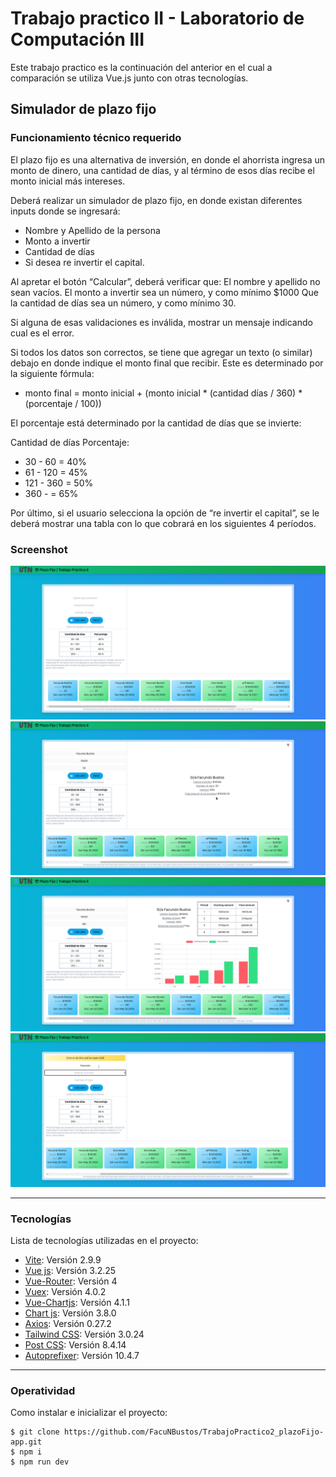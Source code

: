 # Trabajo practico II - Laboratorio de Computación III
Este trabajo practico es la continuación del anterior en el cual a comparación se utiliza Vue.js junto con otras tecnologías.
## Simulador de plazo fijo

### Funcionamiento técnico requerido

El plazo fijo es una alternativa de inversión, en donde el ahorrista ingresa un monto de dinero, una cantidad de días, y al término de esos días recibe el monto inicial más intereses.

Deberá realizar un simulador de plazo fijo, en donde existan diferentes inputs donde se ingresará:
- Nombre y Apellido de la persona
- Monto a invertir
- Cantidad de días
- Si desea re invertir el capital.

Al apretar el botón “Calcular”, deberá verificar que:
El nombre y apellido no sean vacíos.
El monto a invertir sea un número, y como mínimo $1000
Que la cantidad de días sea un número, y como mínimo 30.

Si alguna de esas validaciones es inválida, mostrar un mensaje indicando cual es el error.

Si todos los datos son correctos, se tiene que agregar un texto (o similar) debajo en donde indique el monto final que recibir. Este es determinado por la siguiente fórmula:
- monto final = monto inicial + (monto inicial * (cantidad días / 360) * (porcentaje / 100))

El porcentaje está determinado por la cantidad de días que se invierte:

Cantidad de días Porcentaje:
- 30 - 60 = 40%
- 61 - 120 = 45%
- 121 - 360 = 50%
- 360 - = 65%

Por último, si el usuario selecciona la opción de “re invertir el capital”, se le deberá mostrar una tabla con lo que cobrará en los siguientes 4 períodos.

### Screenshot

![](./public/capturas/primera.png)
![](./public/capturas/segunda.png)
![](./public/capturas/tercera.png)
![](./public/capturas/cuarta.png)

***
### Tecnologías

Lista de tecnologías utilizadas en el proyecto:

* [Vite](https://vitejs.dev/): Versión 2.9.9
* [Vue js](https://vuejs.org/): Versión 3.2.25
* [Vue-Router](https://router.vuejs.org/): Versión 4
* [Vuex](https://vuex.vuejs.org/): Versión 4.0.2
* [Vue-Chartjs](https://vue-chartjs.org/): Versión 4.1.1
* [Chart js](https://vue-chartjs.org/): Versión 3.8.0
* [Axios](https://axios-http.com/docs/intro): Versión 0.27.2
* [Tailwind CSS](https://tailwindcss.com/): Versión 3.0.24
* [Post CSS](https://postcss.org/): Versión 8.4.14
* [Autoprefixer](https://github.com/postcss/autoprefixer): Versión 10.4.7

***
### Operatividad

Como instalar e inicializar el proyecto:
```
$ git clone https://github.com/FacuNBustos/TrabajoPractico2_plazoFijo-app.git
$ npm i
$ npm run dev
```